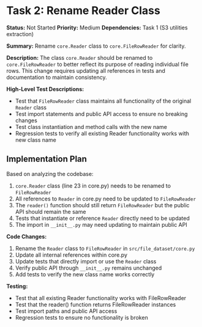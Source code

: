 # Task 2: Rename Reader Class

**Status:** Not Started
**Priority:** Medium
**Dependencies:** Task 1 (S3 utilities extraction)

**Summary:** Rename `core.Reader` class to `core.FileRowReader` for clarity.

**Description:**
The class `core.Reader` should be renamed to `core.FileRowReader` to better reflect its purpose of reading individual file rows. This change requires updating all references in tests and documentation to maintain consistency.

**High-Level Test Descriptions:**
- Test that `FileRowReader` class maintains all functionality of the original `Reader` class
- Test import statements and public API access to ensure no breaking changes
- Test class instantiation and method calls with the new name
- Regression tests to verify all existing Reader functionality works with new class name

## Implementation Plan

Based on analyzing the codebase:

1. `core.Reader` class (line 23 in core.py) needs to be renamed to `FileRowReader`
2. All references to `Reader` in core.py need to be updated to `FileRowReader`
3. The `reader()` function should still return `FileRowReader` but the public API should remain the same
4. Tests that instantiate or reference `Reader` directly need to be updated
5. The import in `__init__.py` may need updating to maintain public API

**Code Changes:**
1. Rename the `Reader` class to `FileRowReader` in `src/file_dataset/core.py`
2. Update all internal references within core.py
3. Update tests that directly import or use the `Reader` class
4. Verify public API through `__init__.py` remains unchanged
5. Add tests to verify the new class name works correctly

**Testing:**
- Test that all existing Reader functionality works with FileRowReader
- Test that the reader() function returns FileRowReader instances
- Test import paths and public API access
- Regression tests to ensure no functionality is broken
